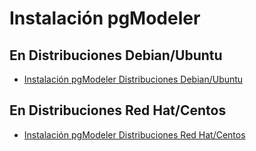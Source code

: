 # Instalación pgModeler

## En Distribuciones Debian/Ubuntu

- [Instalación pgModeler Distribuciones Debian/Ubuntu](pgmodeler_debian.md)


## En Distribuciones Red Hat/Centos

- [Instalación pgModeler Distribuciones Red Hat/Centos](pgmodeler_centos.md)
